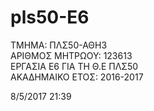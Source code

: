 ﻿# pls50-E6
ΤΜΗΜΑ: ΠΛΣ50-ΑΘΗ3  
ΑΡΙΘΜΟΣ ΜΗΤΡΩΟΥ: 123613  
ΕΡΓΑΣΙΑ Ε6 ΓΙΑ ΤΗ Θ.Ε ΠΛΣ50  
ΑΚΑΔΗΜΑΙΚΟ ΕΤΟΣ: 2016-2017
 
8/5/2017 21:39